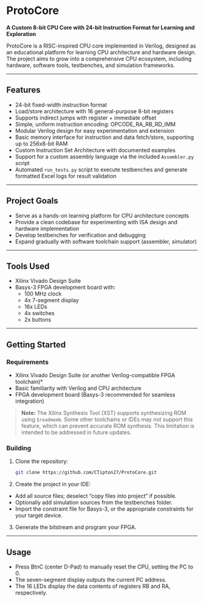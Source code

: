 # ProtoCore

**A Custom 8-bit CPU Core with 24-bit Instruction Format for Learning and Exploration**

ProtoCore is a RISC-inspired CPU core implemented in Verilog, designed as an educational platform for learning CPU architecture and hardware design. The project aims to grow into a comprehensive CPU ecosystem, including hardware, software tools, testbenches, and simulation frameworks.

---

## Features

- 24-bit fixed-width instruction format  
- Load/store architecture with 16 general-purpose 8-bit registers  
- Supports indirect jumps with register + immediate offset  
- Simple, uniform instruction encoding: OPCODE_RA_RB_RD_IMM  
- Modular Verilog design for easy experimentation and extension  
- Basic memory interface for instruction and data fetch/store, supporting up to 256x8-bit RAM  
- Custom Instruction Set Architecture with documented examples  
- Support for a custom assembly language via the included `Assembler.py` script
- Automated `run_tests.py` script to execute testbenches and generate formatted Excel logs for result validation


---

## Project Goals

- Serve as a hands-on learning platform for CPU architecture concepts  
- Provide a clean codebase for experimenting with ISA design and hardware implementation  
- Develop testbenches for verification and debugging  
- Expand gradually with software toolchain support (assembler, simulator)  

---

## Tools Used

- Xilinx Vivado Design Suite  
- Basys-3 FPGA development board with:  
  - 100 MHz clock  
  - 4x 7-segment display
  - 16x LEDs  
  - 4x switches  
  - 2x buttons  

---

## Getting Started

### Requirements

- Xilinx Vivado Design Suite (or another Verilog-compatible FPGA toolchain)*  
- Basic familiarity with Verilog and CPU architecture  
- FPGA development board (Basys-3 recommended for seamless integration)  

> **Note:** The Xilinx Synthesis Tool (XST) supports synthesizing ROM using `$readmemb`. Some other toolchains or IDEs may not support this feature, which can prevent accurate ROM synthesis. This limitation is intended to be addressed in future updates.

### Building

1. Clone the repository:  
   ```bash
   git clone https://github.com/CTipton27/ProtoCore.git
   ```
2. Create the project in your IDE:
- Add all source files; deselect “copy files into project” if possible.
- Optionally add simulation sources from the testbenches folder.
- Import the constraint file for Basys-3, or the appropriate constraints for your target device.
3. Generate the bitstream and program your FPGA.

---

## Usage
- Press BtnC (center D-Pad) to manually reset the CPU, setting the PC to 0.
- The seven-segment display outputs the current PC address.
- The 16 LEDs display the data contents of registers RB and RA, respectively.
